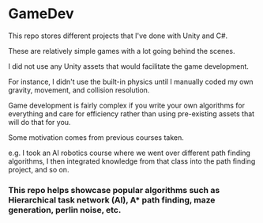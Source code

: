 # GameDev

This repo stores different projects that I've done with Unity and C#.

These are relatively simple games with a lot going behind the scenes.

I did not use any Unity assets that would facilitate the game development.

For instance, I didn't use the built-in physics until I manually coded my own gravity, movement, and collision resolution.

Game development is fairly complex if you write your own algorithms for everything and care for efficiency rather than using pre-existing assets that will do that for you.

Some motivation comes from previous courses taken.

e.g. I took an AI robotics course where we went over different path finding algorithms, I then integrated knowledge from that class into the path finding project, and so on.

### This repo helps showcase popular algorithms such as Hierarchical task network (AI), A* path finding, maze generation, perlin noise, etc.

